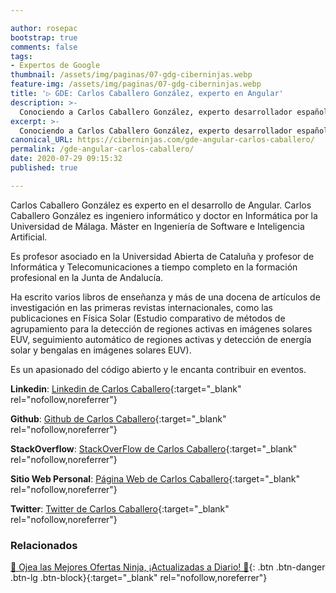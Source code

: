 ```yaml
---

author: rosepac
bootstrap: true
comments: false
tags:
- Expertos de Google
thumbnail: /assets/img/paginas/07-gdg-ciberninjas.webp
feature-img: /assets/img/paginas/07-gdg-ciberninjas.webp
title: '▷ GDE: Carlos Caballero González, experto en Angular'
description: >-
  Conociendo a Carlos Caballero González, experto desarrollador español en la tecnología Angular incluido en el programa de Expertos de Desarrolladores de Google 2020.
excerpt: >-
  Conociendo a Carlos Caballero González, experto desarrollador español en la tecnología Angular incluido en el programa de Expertos de Desarrolladores de Google 2020.
canonical_URL: https://ciberninjas.com/gde-angular-carlos-caballero/
permalink: /gde-angular-carlos-caballero/
date: 2020-07-29 09:15:32
published: true

---
```


Carlos Caballero González es experto en el desarrollo de Angular. Carlos Caballero González es ingeniero informático y doctor en Informática por la Universidad de Málaga. Máster en Ingeniería de Software e Inteligencia Artificial.

Es profesor asociado en la Universidad Abierta de Cataluña y profesor de Informática y Telecomunicaciones a tiempo completo en la formación profesional en la Junta de Andalucía.

Ha escrito varios libros de enseñanza y más de una docena de artículos de investigación en las primeras revistas internacionales, como las publicaciones en Física Solar (Estudio comparativo de métodos de agrupamiento para la detección de regiones activas en imágenes solares EUV, seguimiento automático de regiones activas y detección de energía solar y bengalas en imágenes solares EUV).

Es un apasionado del código abierto y le encanta contribuir en eventos.

**Linkedin**: [Linkedin de Carlos Caballero](https://www.linkedin.com/in/carloscaballerogonzalez/){:target="_blank" rel="nofollow,noreferrer"}

**Github**: [Github de Carlos Caballero](https://www.github.com/Caballerog){:target="_blank" rel="nofollow,noreferrer"}

**StackOverflow**: [StackOverFlow de Carlos Caballero](https://www.stackoverflow.com/users/3890755/caballerog){:target="_blank" rel="nofollow,noreferrer"}

**Sitio Web Personal**: [Página Web de Carlos Caballero](https://www.carloscaballero.io/){:target="_blank" rel="nofollow,noreferrer"}

**Twitter**: [Twitter de Carlos Caballero](https://www.twitter.com/carlillo){:target="_blank" rel="nofollow,noreferrer"}
<!-- https://developers.google.com/community/experts/directory/profile/profile-carlos_sanchez -->

### **Relacionados** <!-- omit in toc -->

[🎁 Ojea las Mejores Ofertas Ninja, ¡Actualizadas a Diario! 🛒](https://www.amazon.es/shop/cibercursos "Los Mejores Chollos de Amazon, Ofertas Flash, Black Monday y Amazon Prime Day"){: .btn .btn-danger .btn-lg .btn-block}{:target="_blank" rel="nofollow,noreferrer"}